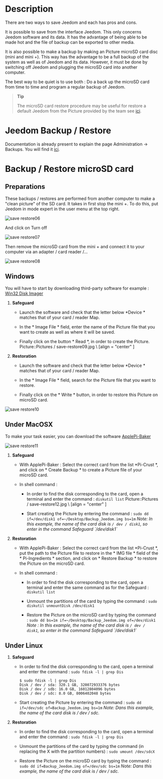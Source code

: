 Description 
===========

There are two ways to save Jeedom and each has
pros and cons.

It is possible to save from the interface
Jeedom. This only concerns Jeedom software and its data.
It has the advantage of being able to be made hot and the file of
backup can be exported to other media.

It is also possible to make a backup by making an Picture
microSD card disc (mini and mini +). This way has the advantage
to be a full backup of the system as well as of Jeedom and its
data. However, it must be done by switching off Jeedom and
plugging the microSD card into another computer.

The best way to be quiet is to use both : Do a
back up the microSD card from time to time and program a
regular backup of Jeedom.

> **Tip**
>
> The microSD card restore procedure may be useful for
> restore a default Jeedom from the Picture provided by
> the team see
> [ici](https://www.jeedom.fr/doc/documentation/installation/en_US/doc-installation.html).

Jeedom Backup / Restore 
=================================

Documentation is already present to explain the page
Administration → Backups. You will find it
[ici](https://jeedom.github.io/core/en_US/backup).

Backup / Restore microSD card 
===========================================

Preparations 
-----------

These backups / restores are performed from another
computer to make a "clean picture" of the SD card. It takes in
first stop the mini +. To do this, put Jeedom in mode
expert in the user menu at the top right.

![save restore06](Pictures/save-restore06.jpg)

And click on Turn off

![save restore07](Pictures/save-restore07.jpg)

Then remove the microSD card from the mini + and connect it to
your computer via an adapter / card reader /…

![save restore08](Pictures/save-restore08.jpg)

Windows 
------------

You will have to start by downloading third-party software for example :
[Win32 Disk Imager](http://sourceforge.net/projects/win32diskPicturer/)

1.  **Safeguard**

    -   Launch the software and check that the letter below
        *Device * matches that of your card / reader
        Map.

    -   In the * Image File * field, enter the name of the Picture file that
        you want to create as well as where it will be saved.

    -   Finally click on the button * Read *, in order to create the Picture.
        Picture::Pictures / save-restore09.jpg \ [align = "center" \]

2.  **Restoration**

    -   Launch the software and check that the letter below
        *Device * matches that of your card / reader
        Map.

    -   In the * Image File * field, search for the Picture file that
        you want to restore.

    -   Finally click on the * Write * button, in order to restore this
        Picture on microSD card.

![save restore10](Pictures/save-restore10.jpg)

Under MacOSX 
-----------

To make your task easier, you can download the software
[ApplePi-Baker](http://www.tweaking4all.com/hardware/raspberry-pi/macosx-apple-pi-baker/)

![save restore11](Pictures/save-restore11.jpg)

1.  **Safeguard**

    -   With ApplePi-Baker : Select the correct card from the list
        *Pi-Crust *, and click on * Create Backup * to create a
        Picture file of your microSD card.

    -   In shell command :

        -   In order to find the disk corresponding to the card, open
            a terminal and enter the command : `diskutil list`
            Picture::Pictures / save-restore12.jpg \ [align = "center" \]

        -   Start creating the Picture by entering the command :
            `sudo dd if=/dev/disk1 of=~/Desktop/Backup_Jeedom.img bs=1m`
            *Note: In this example, the name of the card disk
            is `/ dev / disk1`, so enter in the command
            Safeguard \`/dev/disk1\`*

2.  **Restoration**

    -   With ApplePi-Baker : Select the correct card from the list
        *Pi-Crust *, put the path to the Picture file to restore
        in the * IMG file * field of the * Pi-Ingredients * section, and
        click on * Restore Backup * to restore the Picture on the
        microSD card.

    -   In shell command :

        -   In order to find the disk corresponding to the card, open
            a terminal and enter the same command as for the
            Safeguard : `diskutil list`

        -   Unmount the partitions of the card by typing the command :
            `sudo diskutil unmountDisk /dev/disk1`

        -   Restore the Picture on the microSD card by typing the command
            :
            `sudo dd bs=1m if=~/Desktop/Backup_Jeedom.img of=/dev/disk1`
            *Note : In this example, the name of the card disk
            is `/ dev / disk1`, so enter in the command
            Safeguard \`/dev/disk1\`*

Under Linux 
----------

1.  **Safeguard**

    -   In order to find the disk corresponding to the card, open a
        terminal and enter the command : `sudo fdisk -l | grep Dis`

        ``` {.bash}
        $ sudo fdisk -l | grep Dis
        Disk / dev / sda: 320.1 GB, 320072933376 bytes
        Disk / dev / sdb: 16.0 GB, 16012804096 bytes
        Disk / dev / sdc: 8.0 GB, 8006402048 bytes
        ```

    -   Start creating the Picture by entering the command :
        `sudo dd if=/dev/sdc of=Backup_Jeedom.img bs=1m` *Note: Dans
        this example, the name of the card disk is / dev / sdc.*

2.  **Restoration**

    -   In order to find the disk corresponding to the card, open a
        terminal and enter the command : `sudo fdisk -l | grep Dis`

    -   Unmount the partitions of the card by typing the command (in
        replacing the X with the partition numbers) :
        `sudo umount /dev/sdcX`

    -   Restore the Picture on the microSD card by typing the command :
        `sudo dd if=Backup_Jeedom.img of=/dev/sdc bs=1m` *Note: Dans
        this example, the name of the card disk is / dev / sdc.*


